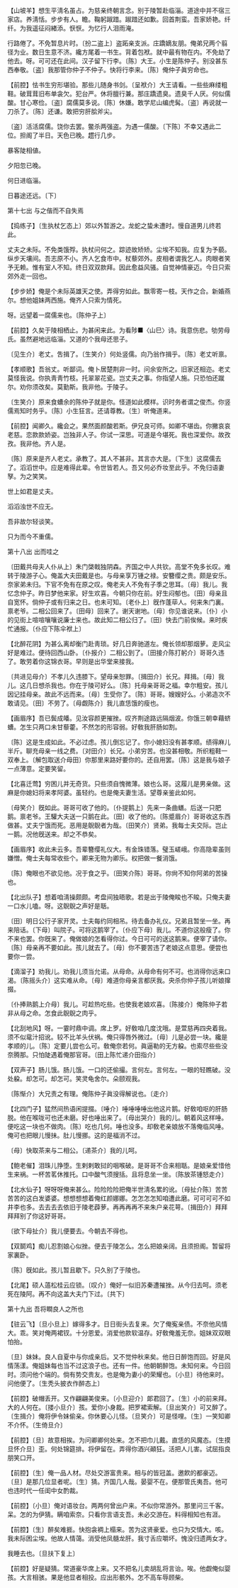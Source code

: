 <!-- { "loadSidebar": true } -->
【山坡羊】想生平淸名虽占。为慈亲终朝言念。别于陵暂赴临淄。道途中并不宿三家店。养淸恬。步步有人。瞻。鞠躬踧踖。踧踖还如歉。回首荆蛮。吾家娇艳。纤纤。为我遥征闷緖添。恹恹。为忆行人泪雨淹。

行路倦了。不免暂息片时。〔扮二盗上〕盗跖亲支派。庄蹻嫡友朋。俺弟兄两个翦径为业。数日生意不济。纔方尾着一书生。背着包袱。就中最有物在内。不免劫了他去。呀。可可还在此间。汉子留下行李。〔陈〕大王。小生是陈仲子。别没甚东西奉敬。〔盗〕我那管你仲子不仲子。快将行李来。〔陈〕俺仲子眞穷命也。 

【前腔】怯书生穷形堪验。那些儿随身书剑。〔呈袱介〕大王请看。一些些麻缕粗鞋。破茸茸旧布单衾欠。犯台严。休将膻行兼。那庄蹻遗臭。遗臭千人厌。何似儒酸。甘心寒俭。〔盗〕腐儒莫多说。〔陈〕休嫌。敢学尼山编虎髯。〔盗〕再说就一刀杀了。〔陈〕还谦。敢把穷肝脍斧尖。

〔盗〕活活腐儒。饶你去罢。鳖杀两强盗。为遇一儒酸。〔下陈〕不幸又遇此二位。担阁了半日。天色已晚。趱行几步。 

暴客陡相値。

夕阳忽已晚。

何日进临淄。

日暮途还远。〔下〕 

第十七出
与之偕而不自失焉

【捣练子】〔生执杖乞态上〕郊以外暂游之。龙蛇之蛰未遭时。慢自道男儿终若此。

丈夫之未际。不免类饿殍。执杖问何之。踪迹故矫矫。尘埃不知我。应复为予藐。纵步天壤间。吾志原不小。齐人乞食市中。杖藜郊外。皮相者谓我乞人。肉眼者笑予无赖。惟有室人不知。终日双双款拜。因此愈益风骚。自觉神情豪迈。今日只索郊外走一回也。 

【步步娇】俺是个未际英雄天之使。弄得穷如此。飘零寄一枝。天作之合。新婚燕尔。想他姐妹两西施。俺齐人只索为情死。

呀。远望着一腐儒来也。〔陈仲子上〕 

【前腔】久矣于陵相栖止。为甚闲来此。为看陟■〈山巳〉诗。我意伤悲。劬劳母氏。虽然避地远临淄。又道的个我母还思子。

〔见生介〕老丈。吿揖了。〔生笑介〕何处竖儒。向乃翁作揖乎。〔陈〕老丈听禀。 

【孝顺歌】吾翁丈。听鄙词。俺卜居楚荆非一时。问余安所之。旧家还相迩。老丈莫怪我说。你执靑靑竹枝。托翠翠花瓷。岂丈夫之事。你指望人施。只恐怕还蹴尔。劝你须改矣。莫勤斯。我非他。于陵子。

〔生笑介〕原来食螬余的陈仲子就是你。怪道如此模样。识时务者谓之俊杰。你竖儒焉知时务乎。〔陈〕小生狂言。还请尊教。〔生〕听俺道来。 

【前腔】闻卿久。纔会之。果然面颜酸若斯。伊兄良可师。如卿不堪齿。你撇哀哀老慈。恋款款娇姿。岂独非人子。你试一深思。可道是今堪死。我也深爱你。故孜孜。我非他。齐人是。

〔陈〕原来是齐人老丈。承教了。其人不甚非。其言亦大是。〔下生〕这腐儒去了。滔滔世中。应是难得此辈。令世皆若人。吾又何必乔妆至此乎。不免归语妻孥。为之笑笑。 

世上如君是丈夫。

滔滔浊世不应无。

吾非故尔轻谈笑。

只为而今不重儒。 

第十八出
出而哇之

〔田戴共母夫人仆从上〕朱门棨戟独阴森。齐国之中人共钦。高堂不免多长叹。难转于陵游子心。俺盖大夫田戴是也。与母亲享万锺之禄。安簪缨之贵。颇是安乐。奈家弟未归。下官不免有在原之叹。俺老夫人不免有子季之思耳。〔母〕我儿。我忆念仲子。昨日梦他来家。好生欢喜。今朝只你在前。好生闷郁也。〔田〕母亲且自宽怀。倘仲子或有归来之日。也未可知。〔老仆上〕旣作蓬荜人。何来朱门裏。禀老爷。二相公回来了。〔田母〕回来了。谢天谢地。〔母〕你见谁说来。〔仆〕小的见街上喧喧嚷嚷说廉士来也。故此知二相公归了。〔田〕快去门前俟候。来时疾忙通报。〔仆应下陈伞袱上〕 

【北醉花阴】为甚么离却衡门赴靑琐。好几日奔驰道左。俺长领却那烟萝。走风尘好是难过。便待回西山卧。〔仆报介〕二相公到了。〔田接介陈打躬介〕哥哥久违了。敢劳着你这锦衣哥。早则是出华堂来接我。

〔共进见母介〕不孝儿久违膝下。望母亲恕罪。〔揖田介〕长兄。拜揖。〔母〕我儿。这几日想杀我也。你在于陵可好么。〔陈〕托母亲哥哥之福。幸尔粗安。孩儿因记挂母亲。故此不远而来。〔母〕生受你了。〔陈〕哥哥。嫂嫂好么。小弟造次不敢请见。〔田〕不劳了。〔母觑陈介〕我儿直恁饿的瘦也。 

【画眉序】吾已鬓成皤。见汝容颜更摧挫。叹齐荆途路远隔烟波。你饿三朝幸藉蛴螬。怎生只两口未甘藜藿。不然怎的形容弱。好敎我肝肠如割。

〔陈〕这是生成如此。不必过虑。孩儿倒忘记了。你小媳妇没有甚孝顺。绩得麻儿半斤。聊充母亲一线之费。〔对田介〕长兄。小弟穷苦。也没甚相敬。所织粗鞋一双奉上。〔解包取送介母田〕你那里来路好要你的。还自用罢。〔陈〕这是我与娘子一点薄意。定要笑留。 

【北喜迁莺】穷困儿并无奇货。只些须自愧微薄。娘也么哥。这履儿是男亲做。这麻是你媳妇将来孝阿婆。虽轻约。也是俺夫妻生活。望尊亲鉴此如何。

〔母笑介〕旣如此。哥哥可收了他的。〔仆提鹅上〕先来一条曲蟮。后送一只肥鹅。禀老爷。王驩大夫送一只鹅在此。〔田〕收了他的。〔陈蹙眉介〕哥哥收这东西做甚。丈夫宁饿而死。恶用是鶃鶃者为哉。〔田笑介〕贤弟。我每士夫交际。岂止一鹅。况他旣送来。却之不恭矣。 

【画眉序】收此未云多。吾辈簪缨礼仪大。有金珠错落。璧玉嵯峨。你高隐辈虽则嫌憎。俺士夫每常收些个。卿来无物为卿乐。权把做一餐消饿。

〔陈〕俺眼也不欲见他。况于食之乎。〔田笑介陈〕哥哥。你尙不知你阿弟的苦操也。 

【北出队子】想着咱淸操颇颇。考盘间独晤歌。若是出于陵俺睃也不睃。只俺夫妻一口水儿嗑。呀。这鶃鶃之声好是聒。

〔田〕明日公行子家开灵。士夫每约同相吊。待去备办礼仪。兄弟且暂坐一坐。再来陪话。〔下母〕叫院子。可将这鹅宰了。〔仆应下母〕我儿。不道你这般瘦了。你不来也罢。你旣来了。俺做娘的怎看得你过。今日可可的送这鹅来。便宰了请你。〔陈〕母亲再不要如此。孩儿就去了。〔母〕你不要苦违了老娘这点意思。便尝也要你一尝。 

【滴溜子】劝我儿。劝我儿须当允诺。从母命。从母命有何不可。也消得你远来口渴。〔陈摇头介〕这实难从命。〔母〕难道你母亲言都厌我。央杀你仲子孩儿听娘撺掇。

〔仆捧熟鹅上介母〕我儿。可趁热吃些。也使我老娘欢喜。〔陈接介〕俺陈仲子若非从母之命。怎食此鶃鶃之肉乎。 

【北刮地风】呀。一霎时鼎中调。席上罗。好敎咱几度沈哦。是萱慈再四央着我。须不似鼋汁招讹。较不比羊头伏祸。俺只得唇外微过。〔母〕儿是必尝一块。纔是孝顺的儿。〔陈〕定要儿尝也么可。敎俺奈若何。眞逼勒的无方躱。也索尽些些没奈腾那。只怕陡遇着俺那官哥。〔田上陈忙递介田指介〕 

【双声子】肠儿饿。肠儿饿。一口的还偷撮。言何左。言何左。一眼的轻瞧破。没处躱。却怎可。却怎可。笑灵龟舍尔。朵颐观我。

〔陈惭介〕大兄责之有理。俺陈仲子眞没得解说也。〔走介〕 

【北四门子】猛然间热语闲提掇。〔唾介〕唾唾唾唾出他这片鹅。好敎咱呕的肝肠脱。他在喉咙可也还未磨。好也唾出来了。〔母出哭介〕我的儿。朝着风这样唾。便吃这一块也不做肉。〔陈〕吃也几何。唾也没多。却敎老亲娘放不落俺临风唾。俺可也把眼儿慢抺。肚儿慢挪。这的是福消不过。

〔母〕快取茶来与二相公。〔递茶介〕我的儿呵。 

【鲍老催】泪珠儿挣堕。生剌剌敢挝的咽喉破。是哥哥不合来相聒。是娘亲爱惜他生来祸。一杯苦茗休推托。口中酸气须搜括。且将息坐一坐。〔陈放茶锺怒走介〕 

【北水仙子】呀呀呀俺来甚么。险险险险把俺半世淸名累的讹。〔母扯介陈〕苦苦苦苦的这白发婆婆。想想想想着俺红颜娜娜。怎怎怎怎知咱遭此磨。可可可可不如井李也多。去去去去依旧于陵老薜萝。再再再再不来朱户亲花萼。〔揖田介〕拜拜拜拜别了你这好哥哥。

〔欲下母扯介〕我儿便要去。今朝去不得也。 

【双鬬鸡】痴儿忍割娘心似挫。便去于陵怎么。怎么把娘亲阔。且须担阁。暂留将家裏卧。

〔陈〕旣如此。孩儿暂且歇下。只久别了于陵也。 

【北尾】硕人薖松桂云应锁。〔叹介〕俺好一似旧苏秦遭摧挫。从今归去呵。须老死在陵阿。再不向这盖大夫门下过。〔共下〕 

第十九出
吾将瞷良人之所也

【驻云飞】〔旦小旦上〕嫁得多才。日日街头去复来。欠了俺寃亲债。不奈他风情大。乖。笑对俺两裙钗。十分恩爱。消爱他款软温存。好敎俺羞无奈。姐妹双双眼怕抬。

〔旦〕妹妹。良人自夏中与你成亲后。又不觉仲秋来矣。他日日醉饱而回。好是风情荡漾。俺姐妹每也当不过这浪子也。还有一件。他朝朝醉饱。未知何来。今日回时。须问他个端的。倘有势交贵友。也是俺为妻小的荣耀也。〔小旦〕待他来时。问他便了。〔生秃头披衣作醉态上〕 

【前腔】破帽丢开。又作翩翩美俊来。〔小旦迎介〕郞君回了。〔生〕小的前来拜。大的人何在。〔搂小旦介〕孩。爱你小身裁。把罗裙索解。〔旦出笑介〕可又醉了。〔生揖介〕俺将伊令妹偷亲。你休要心儿怪。〔旦笑介〕可是怪哩。〔生〕一笑知卿不介怀。〔生倚旦介〕 

【前腔】〔旦〕故意相挨。为问卿卿何处来。怎不把巾儿戴。直恁的风魔态。〔生摸旦怀介旦〕歪。何处锦筵排。将伊留在。弄得你酒兴顚狂。活把人儿害。试屈指良朋笑口开。

【前腔】〔生〕俺一品人材。尽处交游富贵来。相与的皆冠盖。邀飮的都豪迈。〔旦〕是那几位显者呢。〔生〕猜。齐国几人哉。晏婴不在。便那管氏夷吾。他可也违时代一任闺中女酌裁。

【前腔】〔小旦〕俺对语妆台。两两何曾出户来。不似你常游外。那里问三千客。呆。怎的为伊猜。瞒咱索奈。只看你言语支吾。未必交游在。料得相知也有涯。

【前腔】〔生〕醉矣难捱。快抱衾裯上榻来。苦为这贤豪爱。也只为交情大。咳。我未际困尘埃。他故人情蔼。消受他凤髓龙肝。我寸舌应嚼坏。愧没归遗两女才。

我睡去也。〔旦扶下复上〕 

【前腔】好是疑猜。常道豪华席上来。又不把名儿卖胡乱将言诒。唉。他觑俺似婴孩。大言相骇。果是他显者相投。应出形骸外。怎不高车辱顾柴。

